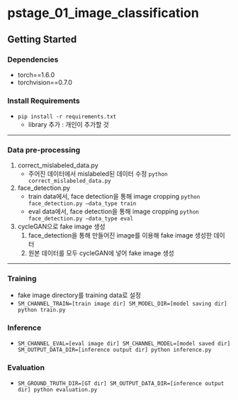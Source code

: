 # pstage_01_image_classification

## Getting Started

### Dependencies

- torch==1.6.0
- torchvision==0.7.0

### Install Requirements

- `pip install -r requirements.txt`
    - library 추가 : 개인이 추가할 것

---

### Data pre-processing

1. correct_mislabeled_data.py
    - 주어진 데이터에서 mislabeled된 데이터 수정
    `python correct_mislabeled_data.py`
2. face_detection.py
    - train data에서, face detection을 통해 image cropping
    `python face_detection.py —data_type train`
    - eval data에서, face detection을 통해 image cropping
    `python face_detection.py —data_type eval`
3. cycleGAN으로 fake image 생성
    1. face_detection을 통해 만들어진 image를 이용해 fake image 생성한 데이터
    2. 원본 데이터를 모두 cycleGAN에 넣어 fake image 생성

---

### Training

- fake image directory를 training data로 설정
- `SM_CHANNEL_TRAIN=[train image dir] SM_MODEL_DIR=[model saving dir] python train.py`

### Inference

- `SM_CHANNEL_EVAL=[eval image dir] SM_CHANNEL_MODEL=[model saved dir] SM_OUTPUT_DATA_DIR=[inference output dir] python inference.py`

### Evaluation

- `SM_GROUND_TRUTH_DIR=[GT dir] SM_OUTPUT_DATA_DIR=[inference output dir] python evaluation.py`